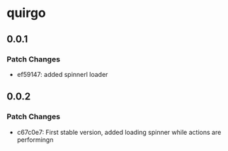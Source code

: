 # quirgo

## 0.0.1

### Patch Changes

- ef59147: added spinnerl loader

## 0.0.2

### Patch Changes

- c67c0e7: First stable version, added loading spinner while actions are performingn
